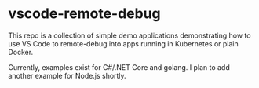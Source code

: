 # vscode-remote-debug
This repo is a collection of simple demo applications demonstrating how to use VS Code to remote-debug into apps running in Kubernetes or plain Docker. 

Currently, examples exist for C#/.NET Core and golang. I plan to add another example for Node.js shortly.
